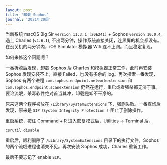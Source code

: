 ```yaml
---
layout: post
title: "卸载 Sophos"
journal: '2021年20周'
---
```


当新系统 macOS Big Sir `version 11.3.1 (20E241)` + Sophos `version 10.0.4`, 遇上  Charles (`v4.6.1`), 不出两分钟，操作系统直接关闭，连黑屏的机会都没有。
在没关机的两分钟内，iOS Simulator 模拟器 Wifi 连不上网。而且稳定复现。


如何来修这个问题呢？


一番折腾后发现，卸载 Sophos 后 Charles 和模拟器正常工作，此时再安装 Sophos 发现安装不上，直接 Failed，也没有多余的 log。再次探索一番发现，Sophos 有两个进程 `com.sophos.endpoint.networkextension` 和 `com.sophos.endpoint.scanextension` 仍然在运行，重启或者强杀都无济于事。要论流氓，杀毒软件绝对首当其冲，卸载是卸不干净的。

原来这两个程序被放在 `/Library/SystemExtensions` 下，强删失败。一番查询后发现，原来是 `SIP（System Integrity Protection ）`阻止了删除操作。

重启系统，按住 Command + R 进入恢复模式后，Utilities ->  Terminal 后，

```
csrutil disable
```

重启后，顺利删除了 `/Library/SystemExtensions` 目录下的执行文件，Sophos 的两个流氓进程也消失不见。再次安装 Sophos 成功，Charles 重新工作。

最后不要忘记了 enable `SIP`。
